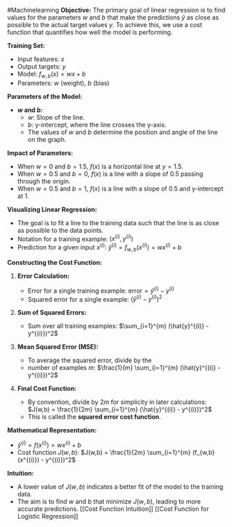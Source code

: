#Machinelearning
**Objective:** The primary goal of linear regression is to find values for the parameters $w$ and $b$ that make the predictions $\hat{y}$ as close as possible to the actual target values $y$. To achieve this, we use a cost function that quantifies how well the model is performing.

**Training Set:**

- Input features: $x$
- Output targets: $y$
- Model: $f_{w,b}(x) = wx + b$
- Parameters: $w$ (weight), $b$ (bias)

**Parameters of the Model:**

- **$w$ and $b$:**
    - $w$: Slope of the line.
    - $b$: y-intercept, where the line crosses the y-axis.
    - The values of $w$ and $b$ determine the position and angle of the line on the graph.

**Impact of Parameters:**

- When $w = 0$ and $b = 1.5$, $f(x)$ is a horizontal line at $y = 1.5$.
- When $w = 0.5$ and $b = 0$, $f(x)$ is a line with a slope of 0.5 passing through the origin.
- When $w = 0.5$ and $b = 1$, $f(x)$ is a line with a slope of 0.5 and y-intercept at 1.

**Visualizing Linear Regression:**

- The goal is to fit a line to the training data such that the line is as close as possible to the data points.
- Notation for a training example: $(x^{(i)}, y^{(i)})$
- Prediction for a given input $x^{(i)}$: $\hat{y}^{(i)} = f_{w,b}(x^{(i)}) = wx^{(i)} + b$

**Constructing the Cost Function:**

1. **Error Calculation:**
    
    - Error for a single training example: $\text{error} = \hat{y}^{(i)} - y^{(i)}$
    - Squared error for a single example: $(\hat{y}^{(i)} - y^{(i)})^2$
2. **Sum of Squared Errors:**
    
    - Sum over all training examples: $\sum_{i=1}^{m} (\hat{y}^{(i)} - y^{(i)})^2$
3. **Mean Squared Error (MSE):**
    
    - To average the squared error, divide by the
    - number of examples $m$: $\frac{1}{m} \sum_{i=1}^{m} (\hat{y}^{(i)} - y^{(i)})^2$
1. **Final Cost Function:**
    
    - By convention, divide by $2m$ for simplicity in later calculations: $J(w,b) = \frac{1}{2m} \sum_{i=1}^{m} (\hat{y}^{(i)} - y^{(i)})^2$
    - This is called the **squared error cost function**.

**Mathematical Representation:**

- $\hat{y}^{(i)} = f(x^{(i)}) = wx^{(i)} + b$
- Cost function $J(w,b)$: $J(w,b) = \frac{1}{2m} \sum_{i=1}^{m} (f_{w,b}(x^{(i)}) - y^{(i)})^2$

**Intuition:**

- A lower value of $J(w,b)$ indicates a better fit of the model to the training data.
- The aim is to find $w$ and $b$ that minimize $J(w,b)$, leading to more accurate predictions.
[[Cost Function Intuition]]
[[Cost Function for Logistic Regression]]